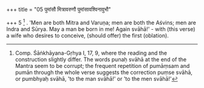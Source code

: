 +++
title = "05 पुमांसौ मित्रावरुणौ पुमांसावश्विनावुभौ"

+++
5 [^3] . 'Men are both Mitra and Varuṇa; men are both the Aśvins; men are Indra and Sūrya. May a man be born in me! Again svāhā!' - with (this verse) a wife who desires to conceive, (should offer) the first (oblation).


[^3]:  Comp. Śāṅkhāyana-Gṛhya I, 17, 9, where the reading and the construction slightly differ. The words punaḥ svāhā at the end of the Mantra seem to be corrupt; the frequent repetition of pumāṃsam and pumān through the whole verse suggests the correction puṃse svāhā, or pumbhyaḥ svāhā, 'to the man svāhā!' or 'to the men svāhā!'

